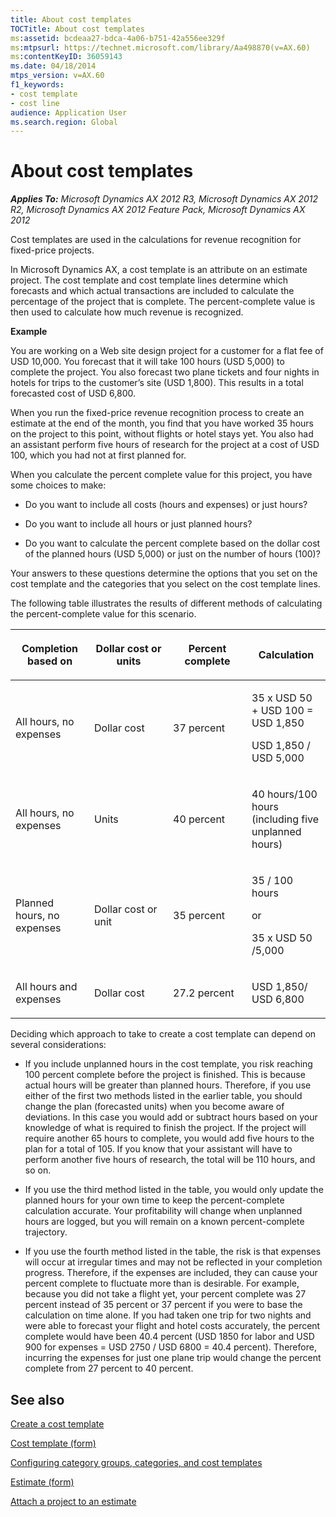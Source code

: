 ```yaml
---
title: About cost templates
TOCTitle: About cost templates
ms:assetid: bcdeaa27-bdca-4a06-b751-42a556ee329f
ms:mtpsurl: https://technet.microsoft.com/library/Aa498870(v=AX.60)
ms:contentKeyID: 36059143
ms.date: 04/18/2014
mtps_version: v=AX.60
f1_keywords:
- cost template
- cost line
audience: Application User
ms.search.region: Global
---
```


# About cost templates 


_**Applies To:** Microsoft Dynamics AX 2012 R3, Microsoft Dynamics AX 2012 R2, Microsoft Dynamics AX 2012 Feature Pack, Microsoft Dynamics AX 2012_

Cost templates are used in the calculations for revenue recognition for fixed-price projects.

In Microsoft Dynamics AX, a cost template is an attribute on an estimate project. The cost template and cost template lines determine which forecasts and which actual transactions are included to calculate the percentage of the project that is complete. The percent-complete value is then used to calculate how much revenue is recognized.

**Example**

You are working on a Web site design project for a customer for a flat fee of USD 10,000. You forecast that it will take 100 hours (USD 5,000) to complete the project. You also forecast two plane tickets and four nights in hotels for trips to the customer’s site (USD 1,800). This results in a total forecasted cost of USD 6,800.

When you run the fixed-price revenue recognition process to create an estimate at the end of the month, you find that you have worked 35 hours on the project to this point, without flights or hotel stays yet. You also had an assistant perform five hours of research for the project at a cost of USD 100, which you had not at first planned for.

When you calculate the percent complete value for this project, you have some choices to make:

  - Do you want to include all costs (hours and expenses) or just hours?

  - Do you want to include all hours or just planned hours?

  - Do you want to calculate the percent complete based on the dollar cost of the planned hours (USD 5,000) or just on the number of hours (100)?

Your answers to these questions determine the options that you set on the cost template and the categories that you select on the cost template lines.

The following table illustrates the results of different methods of calculating the percent-complete value for this scenario.

<table>
<colgroup>
<col style="width: 25%" />
<col style="width: 25%" />
<col style="width: 25%" />
<col style="width: 25%" />
</colgroup>
<thead>
<tr class="header">
<th><p><strong>Completion based on</strong></p></th>
<th><p>Dollar cost or units</p></th>
<th><p>Percent complete</p></th>
<th><p>Calculation</p></th>
</tr>
</thead>
<tbody>
<tr class="odd">
<td><p>All hours, no expenses</p></td>
<td><p>Dollar cost</p></td>
<td><p>37 percent</p></td>
<td><p>35 x USD 50 + USD 100 = USD 1,850</p>
<p>USD 1,850 / USD 5,000</p></td>
</tr>
<tr class="even">
<td><p>All hours, no expenses</p></td>
<td><p>Units</p></td>
<td><p>40 percent</p></td>
<td><p>40 hours/100 hours (including five unplanned hours)</p></td>
</tr>
<tr class="odd">
<td><p>Planned hours, no expenses</p></td>
<td><p>Dollar cost or unit</p></td>
<td><p>35 percent</p></td>
<td><p>35 / 100 hours</p>
<p>or</p>
<p>35 x USD 50 /5,000</p></td>
</tr>
<tr class="even">
<td><p>All hours and expenses</p></td>
<td><p>Dollar cost</p></td>
<td><p>27.2 percent</p></td>
<td><p>USD 1,850/ USD 6,800</p></td>
</tr>
</tbody>
</table>


Deciding which approach to take to create a cost template can depend on several considerations:

  - If you include unplanned hours in the cost template, you risk reaching 100 percent complete before the project is finished. This is because actual hours will be greater than planned hours. Therefore, if you use either of the first two methods listed in the earlier table, you should change the plan (forecasted units) when you become aware of deviations. In this case you would add or subtract hours based on your knowledge of what is required to finish the project. If the project will require another 65 hours to complete, you would add five hours to the plan for a total of 105. If you know that your assistant will have to perform another five hours of research, the total will be 110 hours, and so on.

  - If you use the third method listed in the table, you would only update the planned hours for your own time to keep the percent-complete calculation accurate. Your profitability will change when unplanned hours are logged, but you will remain on a known percent-complete trajectory.

  - If you use the fourth method listed in the table, the risk is that expenses will occur at irregular times and may not be reflected in your completion progress. Therefore, if the expenses are included, they can cause your percent complete to fluctuate more than is desirable. For example, because you did not take a flight yet, your percent complete was 27 percent instead of 35 percent or 37 percent if you were to base the calculation on time alone. If you had taken one trip for two nights and were able to forecast your flight and hotel costs accurately, the percent complete would have been 40.4 percent (USD 1850 for labor and USD 900 for expenses = USD 2750 / USD 6800 = 40.4 percent). Therefore, incurring the expenses for just one plane trip would change the percent complete from 27 percent to 40 percent.

## See also

[Create a cost template](create-a-cost-template.md)

[Cost template (form)](https://technet.microsoft.com/library/aa616683\(v=ax.60\))

[Configuring category groups, categories, and cost templates](configuring-category-groups-categories-and-cost-templates.md)

[Estimate (form)](https://technet.microsoft.com/library/aa590971\(v=ax.60\))

[Attach a project to an estimate](attach-a-project-to-an-estimate.md)

  


